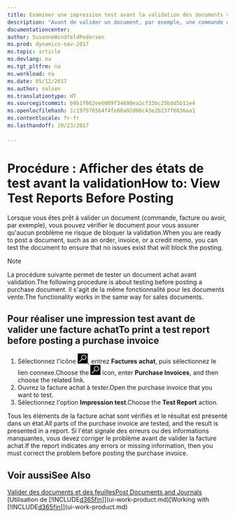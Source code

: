 ```yaml
---
title: Examiner une impression test avant la validation des documents vente ou achat
description: "Avant de valider un document, par exemple, une commande ou un avoir, vous pouvez l'imprimer et le passer en revue pour vérifier les erreurs possibles susceptibles de bloquer la validation."
documentationcenter: 
author: SusanneWindfeldPedersen
ms.prod: dynamics-nav-2017
ms.topic: article
ms.devlang: na
ms.tgt_pltfrm: na
ms.workload: na
ms.date: 05/12/2017
ms.author: solsen
ms.translationtype: HT
ms.sourcegitcommit: b9b1f062ee6009f34698ea2cf33bc25bdd5b11e4
ms.openlocfilehash: 1c197576564f4fe88a92d06c43e2b237f6836aa1
ms.contentlocale: fr-fr
ms.lasthandoff: 10/23/2017

---
```

# <a name="how-to-view-test-reports-before-posting"></a><span data-ttu-id="9dd60-103">Procédure : Afficher des états de test avant la validation</span><span class="sxs-lookup"><span data-stu-id="9dd60-103">How to: View Test Reports Before Posting</span></span>
<span data-ttu-id="9dd60-104">Lorsque vous êtes prêt à valider un document (commande, facture ou avoir, par exemple), vous pouvez vérifier le document pour vous assurer qu'aucun problème ne risque de bloquer la validation.</span><span class="sxs-lookup"><span data-stu-id="9dd60-104">When you are ready to post a document, such as an order, invoice, or a credit memo, you can test the document to ensure that no issues exist that will block the posting.</span></span>

> [!NOTE]  
>   <span data-ttu-id="9dd60-105">La procédure suivante permet de tester un document achat avant validation.</span><span class="sxs-lookup"><span data-stu-id="9dd60-105">The following procedure is about testing before posting a purchase document.</span></span> <span data-ttu-id="9dd60-106">Il s'agit de la même fonctionnalité pour les documents vente.</span><span class="sxs-lookup"><span data-stu-id="9dd60-106">The functionality works in the same way for sales documents.</span></span>

## <a name="to-print-a-test-report-before-posting-a-purchase-invoice"></a><span data-ttu-id="9dd60-107">Pour réaliser une impression test avant de valider une facture achat</span><span class="sxs-lookup"><span data-stu-id="9dd60-107">To print a test report before posting a purchase invoice</span></span>
1. <span data-ttu-id="9dd60-108">Sélectionnez l'icône ![Page ou état pour la recherche](media/ui-search/search_small.png "Page ou état pour la recherche"), entrez **Factures achat**, puis sélectionnez le lien connexe.</span><span class="sxs-lookup"><span data-stu-id="9dd60-108">Choose the ![Search for Page or Report](media/ui-search/search_small.png "Search for Page or Report icon") icon, enter **Purchase Invoices**, and then choose the related link.</span></span>
2. <span data-ttu-id="9dd60-109">Ouvrez la facture achat à tester.</span><span class="sxs-lookup"><span data-stu-id="9dd60-109">Open the purchase invoice that you want to test.</span></span>
3. <span data-ttu-id="9dd60-110">Sélectionnez l'option **Impression test**.</span><span class="sxs-lookup"><span data-stu-id="9dd60-110">Choose the **Test Report** action.</span></span>  

<span data-ttu-id="9dd60-111">Tous les éléments de la facture achat sont vérifiés et le résultat est présenté dans un état.</span><span class="sxs-lookup"><span data-stu-id="9dd60-111">All parts of the purchase invoice are tested, and the result is presented in a report.</span></span> <span data-ttu-id="9dd60-112">Si l'état signale des erreurs ou des informations manquantes, vous devez corriger le problème avant de valider la facture achat.</span><span class="sxs-lookup"><span data-stu-id="9dd60-112">If the report indicates any errors or missing information, then you must correct the problem before posting the purchase invoice.</span></span>

## <a name="see-also"></a><span data-ttu-id="9dd60-113">Voir aussi</span><span class="sxs-lookup"><span data-stu-id="9dd60-113">See Also</span></span>
[<span data-ttu-id="9dd60-114">Valider des documents et des feuilles</span><span class="sxs-lookup"><span data-stu-id="9dd60-114">Post Documents and Journals</span></span>](ui-post-documents-journals.md)  
<span data-ttu-id="9dd60-115">[Utilisation de [!INCLUDE[d365fin](includes/d365fin_md.md)]](ui-work-product.md)</span><span class="sxs-lookup"><span data-stu-id="9dd60-115">[Working with [!INCLUDE[d365fin](includes/d365fin_md.md)]](ui-work-product.md)</span></span>


